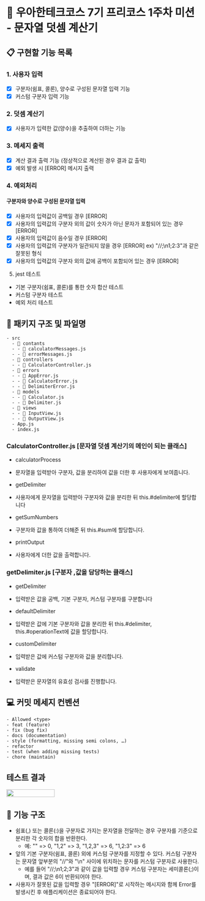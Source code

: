 # :school: 우아한테크코스 7기 프리코스 1주차 미션 - 문자열 덧셈 계산기

## :clipboard: 구현할 기능 목록

### 1. 사용자 입력
- [X] 구분자(쉼표, 콜론), 양수로 구성된 문자열 입력 기능
- [X] 커스텀 구분자 입력 기능

### 2. 덧셈 계산기  
- [X] 사용자가 입력한 값(양수)을 추출하여 더하는 기능 

### 3. 메세지 출력
- [X] 계산 결과 출력 기능 (정상적으로 계산된 경우 결과 값 출력)
- [X] 예외 발생 시 [ERROR] 메시지 출력

### 4. 예외처리
#### 구분자와 양수로 구성된 문자열 입력
- [X] 사용자의 입력값이 공백일 경우 [ERROR]
- [X] 사용자의 입력값의 구분자 외의 값이 숫자가 아닌 문자가 포함되어 있는 경우 [ERROR]
- [X] 사용자의 입력값이 음수일 경우 [ERROR]
- [X] 사용자의 입력값의 구분자가 일관되지 않을 경우 [ERROR] ex) "//;\n1;2:3"과 같은 잘못된 형식
- [X] 사용자의 입력값의 구분자 외의 값에 공백이 포함되어 있는 경우 [ERROR]

5. jest 테스트
- 기본 구분자(쉼표, 콜론)를 통한 숫자 합산 테스트
- 커스텀 구분자 테스트
- 예외 처리 테스트

## :file_folder: 패키지 구조 및 파일명
```
- src
  - 📂 contants
  - - 📜 calculatorMessages.js
  - - 📜 errorMessages.js
  - 📂 controllers
  - - 📜 CalculatorController.js
  - 📂 errors
  - - 📜 AppError.js
  - - 📜 CalculatorError.js
  - - 📜 DelimiterError.js
  - 📂 models
  - - 📜 Calculator.js
  - - 📜 Delimiter.js
  - 📂 views
  - - 📜 InputView.js
  - - 📜 OutputView.js
  - App.js
  - index.js
```
### CalculatorController.js [문자열 덧셈 계산기의 메인이 되는 클래스]
* calculatorProcess
- 문자열을 입력받아 구분자, 값을 분리하여 값을 더한 후 사용자에게 보여줍니다.
* getDelimiter
- 사용자에게 문자열을 입력받아 구분자와 값을 분리한 뒤 this.#delimiter에 할당합니다
* getSumNumbers
- 구분자와 값을 통하여 더해준 뒤 this.#sum에 할당합니다.
* printOutput
- 사용자에게 더한 값을 출력합니다.

### getDelimiter.js [구분자 ,값을 담당하는 클래스]
* getDelimiter
- 입력받은 값을 공백, 기본 구분자, 커스텀 구분자를 구분합니다
* defaultDelimiter
- 입력받은 값에 기본 구분자와 값을 분리한 뒤 this.#delimiter, this.#operationText에 값을 할당합니다.
* customDelimiter
- 입력받은 값에 커스텀 구분자와 값을 분리합니다.
* validate
- 입력받은 문자열의 유효성 검사를 진행합니다.


## :computer: 커밋 메세지 컨벤션
```
- Allowed <type>
- feat (feature)
- fix (bug fix)
- docs (documentation)
- style (formatting, missing semi colons, …)
- refactor
- test (when adding missing tests)
- chore (maintain)
```

## 테스트 결과
<div style="display: flex">
    <img src="https://github.com/user-attachments/assets/b2437143-a971-4f6c-9185-e4d75431a7cb" style="width: 50%;">
</div>


## :high_brightness: 기능 구조
- 쉼표(,) 또는 콜론(:)을 구분자로 가지는 문자열을 전달하는 경우 구분자를 기준으로 분리한 각 숫자의 합을 반환한다.
    - 예: "" => 0, "1,2" => 3, "1,2,3" => 6, "1,2:3" => 6
- 앞의 기본 구분자(쉼표, 콜론) 외에 커스텀 구분자를 지정할 수 있다. 커스텀 구분자는 문자열 앞부분의 "//"와 "\n" 사이에 위치하는 문자를 커스텀 구분자로 사용한다.
    - 예를 들어 "//;\n1;2;3"과 같이 값을 입력할 경우 커스텀 구분자는 세미콜론(;)이며, 결과 값은 6이 반환되어야 한다.
- 사용자가 잘못된 값을 입력할 경우 "[ERROR]"로 시작하는 메시지와 함께 Error를 발생시킨 후 애플리케이션은 종료되어야 한다.